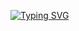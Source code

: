 [![Typing SVG](https://readme-typing-svg.demolab.com?font=Fira+Code&pause=1000&width=435&lines=vinster+eaglercraft+launcher)](https://git.io/typing-svg)

